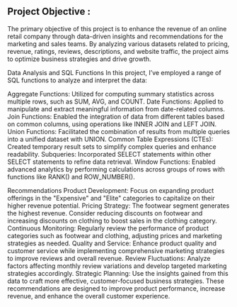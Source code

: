 ## Project Objective :
The primary objective of this project is to enhance the revenue of an online retail company through data-driven insights and recommendations for the marketing and sales teams. By analyzing various datasets related to pricing, revenue, ratings, reviews, descriptions, and website traffic, the project aims to optimize business strategies and drive growth.

Data Analysis and SQL Functions
In this project, I’ve employed a range of SQL functions to analyze and interpret the data:

Aggregate Functions: Utilized for computing summary statistics across multiple rows, such as SUM, AVG, and COUNT.
Date Functions: Applied to manipulate and extract meaningful information from date-related columns.
Join Functions: Enabled the integration of data from different tables based on common columns, using operations like INNER JOIN and LEFT JOIN.
Union Functions: Facilitated the combination of results from multiple queries into a unified dataset with UNION.
Common Table Expressions (CTEs): Created temporary result sets to simplify complex queries and enhance readability.
Subqueries: Incorporated SELECT statements within other SELECT statements to refine data retrieval.
Window Functions: Enabled advanced analytics by performing calculations across groups of rows with functions like RANK() and ROW_NUMBER().

Recommendations
Product Development: Focus on expanding product offerings in the "Expensive" and "Elite" categories to capitalize on their higher revenue potential.
Pricing Strategy: The footwear segment generates the highest revenue. Consider reducing discounts on footwear and increasing discounts on clothing to boost sales in the clothing category.
Continuous Monitoring: Regularly review the performance of product categories such as footwear and clothing, adjusting prices and marketing strategies as needed.
Quality and Service: Enhance product quality and customer service while implementing comprehensive marketing strategies to improve reviews and overall revenue.
Review Fluctuations: Analyze factors affecting monthly review variations and develop targeted marketing strategies accordingly.
Strategic Planning: Use the insights gained from this data to craft more effective, customer-focused business strategies.
These recommendations are designed to improve product performance, increase revenue, and enhance the overall customer experience.
